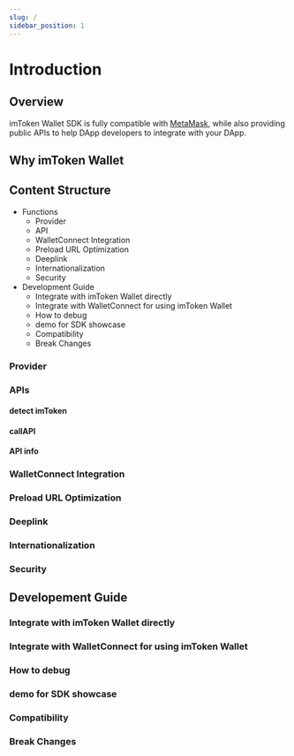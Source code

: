 ```yaml
---
slug: /
sidebar_position: 1
---
```


# Introduction

## Overview

imToken Wallet SDK is fully compatible with [MetaMask](https://metamask.io/), while also providing public APIs to help DApp developers to integrate with your DApp.

## Why imToken Wallet

## Content Structure

- Functions
  - Provider
  - API
  - WalletConnect Integration
  - Preload URL Optimization
  - Deeplink
  - Internationalization
  - Security
- Development Guide
  - Integrate with imToken Wallet directly
  - Integrate with WalletConnect for using imToken Wallet
  - How to debug
  - demo for SDK showcase
  - Compatibility
  - Break Changes

### Provider

### APIs

#### detect imToken

#### callAPI

#### API info

### WalletConnect Integration

### Preload URL Optimization

### Deeplink

### Internationalization

### Security

## Developement Guide

### Integrate with imToken Wallet directly

### Integrate with WalletConnect for using imToken Wallet

### How to debug

### demo for SDK showcase

### Compatibility

### Break Changes
